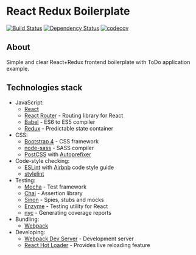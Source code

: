 React Redux Boilerplate
===

[![Build Status](https://travis-ci.org/elemus/react-redux-boilerplate.svg)](https://travis-ci.org/elemus/react-redux-boilerplate)
[![Dependency Status](https://david-dm.org/elemus/react-redux-boilerplate.svg)](https://david-dm.org/elemus/react-redux-boilerplate)
[![codecov](https://codecov.io/gh/elemus/react-redux-boilerplate/branch/master/graph/badge.svg)](https://codecov.io/gh/elemus/react-redux-boilerplate)

## About

Simple and clear React+Redux frontend boilerplate with ToDo application example.

## Technologies stack

* JavaScript:
    - [React](https://facebook.github.io/react/)
    - [React Router](https://github.com/reactjs/react-router) - Routing library for React
    - [Babel](http://babeljs.io) - ES6 to ES5 compiler
    - [Redux](http://redux.js.org/) - Predictable state container
* CSS:
    - [Bootstrap 4](https://v4-alpha.getbootstrap.com/) - CSS framework
    - [node-sass](https://github.com/sass/node-sass) - SASS compiler
    - [PostCSS](https://github.com/postcss/postcss) with [Autoprefixer](https://github.com/postcss/autoprefixer)
* Code-style checking:
    - [ESLint](http://eslint.org) with [Airbnb](https://github.com/airbnb/javascript) code style guide
    - [stylelint](https://stylelint.io/)
* Testing:
    - [Mocha](https://mochajs.org/) - Test framework
    - [Chai](http://chaijs.com/) - Assertion library
    - [Sinon](http://sinonjs.org/) - Spies, stubs and mocks
    - [Enzyme](http://airbnb.io/enzyme/index.html) - Testing utility for React
    - [nyc](https://github.com/istanbuljs/nyc) - Generating coverage reports
* Bundling:
    - [Webpack](https://webpack.github.io/)
* Developing:
    - [Webpack Dev Server](http://webpack.github.io) - Development server
    - [React Hot Loader](https://github.com/gaearon/react-hot-loader) - Provides live reloading feature
